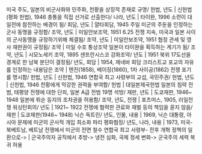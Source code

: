 미국 주도, 일본의 비군사화와 민주화, 천황을 상징적 존재로 규명/ 헌법, 년도		| 신헌법(평화 헌법), 1946
총통을 직접 선거로 선출한다/ 나라, 년도		| 타이완, 1996
소련이 대일전에 참전하는 배경이 됨/ 회담, 년도		| 얄타회담, 1945
주일 미군의 주둔을 인정하는 군사 동맹을 규정함/ 조약, 년도		| 미일안보조약, 1951
6.25 전쟁 지속, 미국과 일본 사이의 군사동맹을 규정하기위해 체결됨/ 조약, 년도		| 미일안보조약, 1951
협정 관세 및 영사 재판권이 규정됨/ 조약		| 미일 수호 통상조약
일본이 타이완을 획득하는 계기가 됨/ 조약, 년도		| 시모노세키 조약, 1895
샌프란시스코 강화조약/ 년도		| 1951
북위 17도선을 경계로 한 남북 분단이 결정됨/ 년도, 회담		| 1954, 제네바 회담
크리스트교 포교의 자유를 인정하는 내용담은 조약		| 톈진(1858), 베이징(1860), 1차 사이공(1862)
전쟁 포기를 명시함/ 헌법, 년도		| 신헌법, 1946
연합국 최고 사령부의 교섭, 국민주권/ 헌법, 년도		| 신헌법, 1946
천황에게 막강한 권력을 부여함/ 헌법		| 대일본제국헌법
일본의 침략 전범, 태평양 전쟁에 대한 단죄, 일본 A급 전범 19명 석방/ 재판, 년도		| 도쿄재판, 1946~ 1948
일본에 뤼순 등지의 조차권을 허용함/ 조약, 년도, 전쟁		| 포츠머스, 1905, 러일전쟁
워싱턴회의/ 년도		| 1921~ 1922
전쟁에 협력한 관료와 재벌 등의 책임을 묻지 않음/ 재판		| 도쿄재판(1946~ 1948)
닉슨 독트린/ 년도, 인물, 내용		| 1969, 닉슨 대통령, 아시아 문제에 미군의 군사적 개입 최소화
파리 평화협정/ 년도, 나라, 내용		| 1973, 미국- 북베트남, 베트남 전쟁에서 미군의 전면 철수
연합국 최고 사령부- 전후 개혁 정책의 일환으로->		| 군국주의자 공직에서 추방-> 냉전 심화, 국제 정세 변화-> 군국주의 세력 복귀 허용
